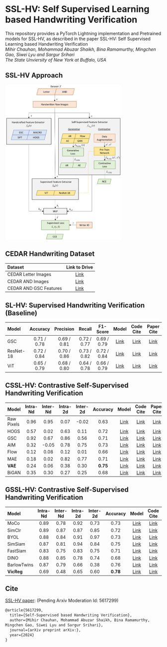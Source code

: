 # SSL-HV: Self Supervised Learning based Handwriting Verification
This repository provides a PyTorch Lightning implementation and Pretrained models for SSL-HV, as described in the paper SSL-HV: Self Supervised Learning based Handwriting Verification <br>
_Mihir Chauhan, Mohammad Abuzar Shaikh, Bina Ramamurthy, Mingchen Gao, Siwei Lyu and Sargur Srihari_ <br>
_The State Unviersity of New York at Buffalo, USA_ <br>

## SSL-HV Approach
<img src="images/arxiv-paper-ssl-hv.jpg" height="500">

## CEDAR Handwriting Dataset
| Dataset | Link to Drive |
|:-----------|:------------:|
| CEDAR Letter Images | [Link](https://drive.google.com/drive/folders/1fwRlwtfzV_5Pnyxm9ahQLi2eum2rDshk?usp=sharing)  |
| CEDAR AND Images| [Link](https://drive.google.com/drive/folders/1uj6eeaKBmabivxvRqrGokrcCb3B9yAHu?usp=sharing)  |
| CEDAR AND GSC Features | [Link](https://drive.google.com/drive/folders/1sqKDswK-w2elL8uuJD0HdqlBZNd1hvFG?usp=sharing) |

## SL-HV: Supervised Handwriting Verification (Baseline)
| Model                                 | Accuracy  | Precision | Recall    | F1-Score |  Model |Code Cite | Paper Cite
|:--------|:----------:|:----------:|:----------:|:----------:|:----------:|:----------:|:----------:|
| GSC             | 0.71 / 0.78 | 0.69 / 0.81 | 0.72 / 0.77 | 0.69 / 0.79 | [Link]() |[Link]() |[Link]() |
| ResNet-18 | 0.72 / 0.84 | 0.70 / 0.86 | 0.73 / 0.82 | 0.72 / 0.84 | [Link]() |[Link]() |[Link]() |
| ViT | 0.65 / 0.79 | 0.68 / 0.80 | 0.64 / 0.78 | 0.66 / 0.79 | [Link]() |[Link]() |[Link]() |

## CSSL-HV: Contrastive Self-Supervised Handwriting Verification
| Model  | Intra-Nd | Inter-Nd | Intra-2d | Inter-2d | Accuracy |  Model |Code Cite | Paper Cite
|:--------|:----------:|:----------:|:----------:|:----------:|:----------:| :----------:|:----------:|:----------:|
| Raw Pixels | 0.96     | 0.95     | 0.07     | -0.02    | 0.63     |[Link]() |[Link]() |[Link]() |
| HOGS  | 0.57     | 0.02     | 0.63     | 0.11     | 0.72     |[Link]() |[Link]() |[Link]() |
| GSC   | 0.92     | 0.67     | 0.86     | 0.56     | 0.71     |[Link]() |[Link]() |[Link]() |
| AIM  | 0.32     | -0.05    | 0.78     | 0.75     | 0.73     |[Link]() |[Link]() |[Link]() |
| Flow | 0.12 | 0.08 | 0.12 | 0.01 | 0.66 |[Link]() |[Link]() |[Link]() |
| MAE  | 0.18     | 0.02     | 0.82     | 0.77     | 0.71     |[Link]() |[Link]() |[Link]() |
| **VAE**  | 0.24 | 0.06 | 0.38 | 0.30 | **0.75** |[Link]() |[Link]() |[Link]() |
| BiGAN  | 0.35 | 0.30 | 0.27 | 0.25 | 0.68 |[Link]() |[Link]() |[Link]() |

## GSSL-HV: Contrastive Self-Supervised Handwriting Verification
| Model  | Intra-Nd | Inter-Nd | Intra-2d | Inter-2d | Accuracy |  Model | Code Cite | Paper Cite
|:--------|:----------:|:----------:|:----------:|:----------:|:----------:| :----------:| :----------:|:----------:|
| MoCo  | 0.89 | 0.78 | 0.92 | 0.73 | 0.73 |[Link]() |[Link]() |[Link]() |
| SimClr | 0.89 | 0.87 | 0.87 | 0.85 | 0.72 |[Link]() |[Link]() |[Link]() |
| BYOL  | 0.88 | 0.84 | 0.91 | 0.97 | 0.73 |[Link]() |[Link]() |[Link]() |
| SimSiam  | 0.87 | 0.81 | 0.94 | 0.84 | 0.75 |[Link]() |[Link]() |[Link]() |
| FastSiam  | 0.83 | 0.75 | 0.83 | 0.75 | 0.71 |[Link]() |[Link]() |[Link]() |
| DINO | 0.88 | 0.85 | 0.78 | 0.74 | 0.68 |[Link]() |[Link]() |[Link]() |
| BarlowTwins | 0.87 | 0.79 | 0.66 | 0.38 | 0.76 |[Link]() |[Link]() |[Link]() |
| **VicReg** | 0.69 | 0.48 | 0.65 | 0.60 | **0.78** |[Link]() |[Link]() |[Link]() |

## Cite
[SSL-HV paper](https://arxiv.org/): (Pending Arxiv Moderation Id: 5617299)
```
@article{5617299,
  title={Self-Supervised based Handwriting Verification},
  author={Mihir Chauhan, Mohammad Abuzar Shaikh, Bina Ramamurthy, Mingchen Gao, Siwei Lyu and Sargur Srihari},
  journal={arXiv preprint arXiv:},
  year={2024}
}
```
